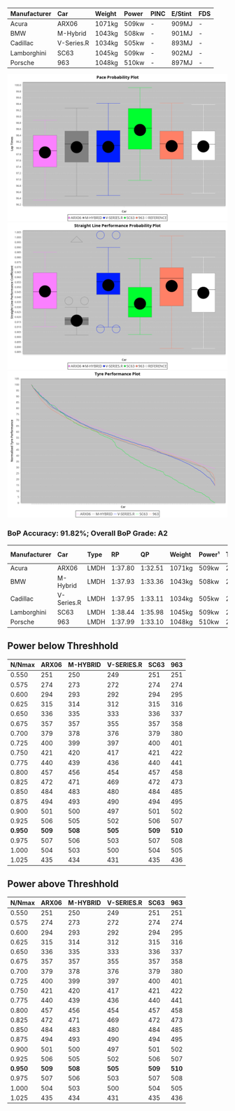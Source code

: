 | Manufacturer | Car        | Weight | Power | PINC    | E/Stint | FDS     |
|:-|:-|:-|:-|:-|:-|:-|
| Acura        | ARX06      | 1071kg | 509kw |    -    | 909MJ   |    -    |
| BMW          | M-Hybrid   | 1043kg | 508kw |    -    | 901MJ   |    -    |
| Cadillac     | V-Series.R | 1034kg | 505kw |    -    | 893MJ   |    -    |
| Lamborghini  | SC63       | 1045kg | 509kw |    -    | 902MJ   |    -    |
| Porsche      | 963        | 1048kg | 510kw |    -    | 897MJ   |    -    |

![PACECHART](./IMG/CUSTOM.png)
![STRAIGHTLINEPERFORMANCECHART](./IMG/CUSTOM_sp.png)
![TYREPERFORMANCECHART](./IMG/CUSTOM_tw.png)

### BoP Accuracy: 91.82%; Overall BoP Grade: A2
| Manufacturer | Car        | Type | RP      | QP      | Weight | Power¹ | Threshhold | PINC    | Power² | E/Stint | AVG Vmax  | FDS     | RDLC | L/Stint | BOP-Grade | Model Accuracy | Model Points | Match%  |
|:-|:-|:-|:-|:-|:-|:-|:-|:-|:-|:-|:-|:-|:-|:-|:-|:-|:-|:-|
| Acura        | ARX06      | LMDH | 1:37.80 | 1:32.51 | 1071kg | 509kw  | 210.0kph   |    -    | 509kw  |  909MJ  | 312.68kph |    -    | 1.00 | 30      | -B2       | 100.00%        | 995          | 81.88%  |
| BMW          | M-Hybrid   | LMDH | 1:37.93 | 1:33.36 | 1043kg | 508kw  | 210.0kph   |    -    | 508kw  |  901MJ  | 309.88kph |    -    | 1.03 | 30      | -A2       | 100.00%        | 1714         | 94.80%  |
| Cadillac     | V-Series.R | LMDH | 1:37.95 | 1:33.11 | 1034kg | 505kw  | 210.0kph   |    -    | 505kw  |  893MJ  | 314.28kph |    -    | 1.03 | 30      | ~A1       | 98.95%         | 2271         | 99.56%  |
| Lamborghini  | SC63       | LMDH | 1:38.44 | 1:35.98 | 1045kg | 509kw  | 210.0kph   |    -    | 509kw  |  902MJ  | 311.59kph |    -    | 1.05 | 30      | +B2       | 96.54%         | 418          | 82.84%  |
| Porsche      | 963        | LMDH | 1:37.99 | 1:33.10 | 1048kg | 510kw  | 210.0kph   |    -    | 510kw  |  897MJ  | 314.49kph |    -    | 1.02 | 30      | ~A1       | 99.98%         | 6168         | 100.00% |

## Power below Threshhold
| N/Nmax    | ARX06   | M-HYBRID | V-SERIES.R | SC63    | 963     |
|:-|:-|:-|:-|:-|:-|
|  0.550    |  251    |  250     |  249       |  251    |  251    |
|  0.575    |  274    |  273     |  272       |  274    |  274    |
|  0.600    |  294    |  293     |  292       |  294    |  295    |
|  0.625    |  315    |  314     |  312       |  315    |  316    |
|  0.650    |  336    |  335     |  333       |  336    |  337    |
|  0.675    |  357    |  357     |  355       |  357    |  358    |
|  0.700    |  379    |  378     |  376       |  379    |  380    |
|  0.725    |  400    |  399     |  397       |  400    |  401    |
|  0.750    |  421    |  420     |  417       |  421    |  422    |
|  0.775    |  440    |  439     |  436       |  440    |  441    |
|  0.800    |  457    |  456     |  454       |  457    |  458    |
|  0.825    |  472    |  471     |  469       |  472    |  473    |
|  0.850    |  484    |  483     |  480       |  484    |  485    |
|  0.875    |  494    |  493     |  490       |  494    |  495    |
|  0.900    |  501    |  500     |  497       |  501    |  502    |
|  0.925    |  506    |  505     |  502       |  506    |  507    |
| **0.950** | **509** | **508**  | **505**    | **509** | **510** |
|  0.975    |  507    |  506     |  503       |  507    |  508    |
|  1.000    |  504    |  503     |  500       |  504    |  505    |
|  1.025    |  435    |  434     |  431       |  435    |  436    |

## Power above Threshhold
| N/Nmax    | ARX06   | M-HYBRID | V-SERIES.R | SC63    | 963     |
|:-|:-|:-|:-|:-|:-|
|  0.550    |  251    |  250     |  249       |  251    |  251    |
|  0.575    |  274    |  273     |  272       |  274    |  274    |
|  0.600    |  294    |  293     |  292       |  294    |  295    |
|  0.625    |  315    |  314     |  312       |  315    |  316    |
|  0.650    |  336    |  335     |  333       |  336    |  337    |
|  0.675    |  357    |  357     |  355       |  357    |  358    |
|  0.700    |  379    |  378     |  376       |  379    |  380    |
|  0.725    |  400    |  399     |  397       |  400    |  401    |
|  0.750    |  421    |  420     |  417       |  421    |  422    |
|  0.775    |  440    |  439     |  436       |  440    |  441    |
|  0.800    |  457    |  456     |  454       |  457    |  458    |
|  0.825    |  472    |  471     |  469       |  472    |  473    |
|  0.850    |  484    |  483     |  480       |  484    |  485    |
|  0.875    |  494    |  493     |  490       |  494    |  495    |
|  0.900    |  501    |  500     |  497       |  501    |  502    |
|  0.925    |  506    |  505     |  502       |  506    |  507    |
| **0.950** | **509** | **508**  | **505**    | **509** | **510** |
|  0.975    |  507    |  506     |  503       |  507    |  508    |
|  1.000    |  504    |  503     |  500       |  504    |  505    |
|  1.025    |  435    |  434     |  431       |  435    |  436    |
